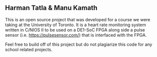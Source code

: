 ## Harman Tatla & Manu Kamath
This is an open source project that was developed for a course we were taking at the University of Toronto. It is a heart rate monitoring system written in C/NIOS II to be used on a DE1-SoC FPGA along side a pulse sensor (i.e. https://pulsesensor.com/) that is interfaced with the FPGA. 

Feel free to build off of this project but do not plagiarize this code for any school related projects. 


